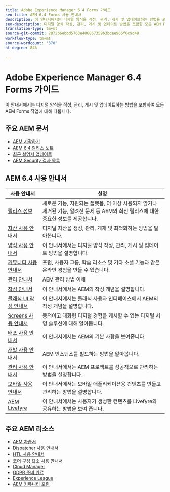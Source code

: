 ```yaml
---
title: Adobe Experience Manager 6.4 Forms 가이드
seo-title: AEM 6.4 Forms 사용 안내서
description: 이 안내서에서는 디지털 양식을 작성, 관리, 게시 및 업데이트하는 방법을 포함하여 모든 AEM Forms 작업에 대해 다룹니다.
seo-description: 디지털 양식 작성, 관리, 게시 및 업데이트 방법을 포함한 모든 AEM Forms 작업을 다룹니다.
translation-type: tm+mt
source-git-commit: 2872b6ebbd5763e486857359b3bdee965f6c9d48
workflow-type: tm+mt
source-wordcount: '370'
ht-degree: 84%

---
```



# Adobe Experience Manager 6.4 Forms 가이드

이 안내서에서는 디지털 양식을 작성, 관리, 게시 및 업데이트하는 방법을 포함하여 모든 AEM Forms 작업에 대해 다룹니다.

## 주요 AEM 문서

* [AEM 시작하기](https://helpx.adobe.com/kr/experience-manager/get-started.html)
* [AEM 6.4 릴리스 노트](/help/release-notes/home.md)
* [최근 설명서 업데이트](https://helpx.adobe.com/kr/experience-manager/documentation-updates.html)
* [AEM Security 검사 목록](/help/sites-administering/security-checklist.md)

## AEM 6.4 사용 안내서

| 사용 안내서 | 설명 |
|--- |---|
| [릴리스 정보](/help/release-notes/home.md) | 새로운 기능, 지원되는 플랫폼, 더 이상 사용되지 않거나 제거된 기능, 알려진 문제 등 AEM의 최신 릴리스에 대한 중요한 정보를 제공합니다. |
| [자산 사용 안내서](/help/assets/home.md) | 디지털 자산을 생성, 관리, 게재 및 최적화하는 방법을 알아봅니다. |
| [양식 사용 안내서](/help/forms/home.md) | 이 안내서에서는 디지털 양식 작성, 관리, 게시 및 업데이트 방법을 설명합니다. |
| [커뮤니티 사용 안내서](/help/communities/home.md) | 포럼, 사용자 그룹, 학습 리소스 및 기타 소셜 기능과 같은 온라인 경험을 만들 수 있습니다. |
| [관리 안내서](/help/sites-administering/home.md) | AEM 관리 방법 이해 |
| [작성 안내서](/help/sites-authoring/home.md) | 이 안내서에서는 AEM의 작성 개념을 설명합니다. |
| [클래식 UI 작성 안내서](/help/sites-classic-ui-authoring/home.md) | 이 안내서에서는 클래식 사용자 인터페이스에서 AEM의 작성 개념을 설명합니다. |
| [Screens 사용 안내서](https://docs.adobe.com/content/help/ko-KR/experience-manager-screens/user-guide/aem-screens-introduction.html) | 동적이고 대화형 디지털 경험을 게시할 수 있는 디지털 서명 솔루션에 대해 알아봅니다. |
| [배포 사용 안내서](/help/sites-deploying/home.md) | 이 안내서에서는 AEM의 기본 사항을 보여줍니다. |
| [개발 사용 안내서](/help/sites-developing/home.md) | AEM 인스턴스를 빌드하는 방법을 알아봅니다. |
| [관리 사용 안내서](/help/managing/home.md) | 이 안내서에서는 AEM 프로젝트를 성공적으로 관리하는 방법을 설명합니다. |
| [모바일 사용 안내서](/help/mobile/home.md) | 이 안내서에서는 모바일 애플리케이션용 컨텐츠를 만들고 관리하는 방법을 설명합니다. |
| [AEM Livefyre](https://docs.adobe.com/content/help/ko-KR/livefyre/using/home.html) | 이 안내서에서는 사용자가 생성한 컨텐츠를 Livefyre와 공유하는 방법을 보여 줍니다. |

## 주요 AEM 리소스

* [AEM 자습서](https://helpx.adobe.com/kr/experience-manager/kt/index/aem-6-4-videos.html)
* [Dispatcher 사용 안내서](https://docs.adobe.com/content/help/ko-KR/experience-manager-dispatcher/using/dispatcher.html)
* [HTL 사용 안내서](https://docs.adobe.com/content/help/ko-KR/experience-manager-htl/using/overview.html)
* [코어 구성 요소 사용 안내서](https://docs.adobe.com/content/help/ko-KR/experience-manager-core-components/using/introduction.html)
* [Cloud Manager](https://docs.adobe.com/content/help/ko-KR/experience-manager-cloud-manager/using/introduction-to-cloud-manager.html)
* [GDPR 준비 완료](/help/managing/data-protection-and-privacy.md)
* [Experience League](https://guided.adobe.com/?promoid=K42KVXHD&amp;mv=other#solutions/experience-manager)
* [AEM 커뮤니티 포럼](https://forums.adobe.com/community/experience-cloud/marketing-cloud/experience-manager)